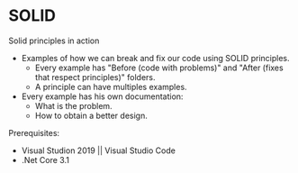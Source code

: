 # SOLID
Solid principles in action

- Examples of how we can break and fix our code using SOLID principles.
    - Every example has "Before (code with problems)" and "After (fixes that respect principles)" folders.
    - A principle can have multiples examples.
- Every example has his own documentation:
    - What is the problem.
    - How to obtain a better design.
  
  
 Prerequisites:
 - Visual Studion 2019 || Visual Studio Code
 - .Net Core 3.1
